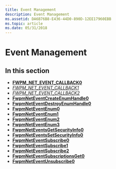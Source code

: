 ```yaml
---
title: Event Management
description: Event Management
ms.assetid: DA6B76B8-E436-44D0-890D-12EE17960EBB
ms.topic: article
ms.date: 05/31/2018
---
```


# Event Management

## In this section

-   [**FWPM\_NET\_EVENT\_CALLBACK0**](https://msdn.microsoft.com/library/Dd744948(v=VS.85).aspx)
-   [*FWPM\_NET\_EVENT\_CALLBACK1*](/windows/desktop/api/fwpmu/nc-fwpmu-fwpm_net_event_callback1)
-   [*FWPM\_NET\_EVENT\_CALLBACK2*](/windows/desktop/api/fwpmu/nc-fwpmu-fwpm_net_event_callback2)
-   [**FwpmNetEventCreateEnumHandle0**](/windows/desktop/api/Fwpmu/nf-fwpmu-fwpmneteventcreateenumhandle0)
-   [**FwpmNetEventDestroyEnumHandle0**](/windows/desktop/api/Fwpmu/nf-fwpmu-fwpmneteventdestroyenumhandle0)
-   [**FwpmNetEventEnum0**](/windows/desktop/api/Fwpmu/nf-fwpmu-fwpmneteventenum0)
-   [**FwpmNetEventEnum1**](/windows/desktop/api/Fwpmu/nf-fwpmu-fwpmneteventenum1)
-   [**FwpmNetEventEnum2**](/windows/desktop/api/Fwpmu/nf-fwpmu-fwpmneteventenum2)
-   [**FwpmNetEventEnum3**](/windows/desktop/api/fwpmu/nf-fwpmu-fwpmneteventenum3)
-   [**FwpmNetEventsGetSecurityInfo0**](/windows/desktop/api/Fwpmu/nf-fwpmu-fwpmneteventsgetsecurityinfo0)
-   [**FwpmNetEventsSetSecurityInfo0**](/windows/desktop/api/Fwpmu/nf-fwpmu-fwpmneteventssetsecurityinfo0)
-   [**FwpmNetEventSubscribe0**](/windows/desktop/api/Fwpmu/nf-fwpmu-fwpmneteventsubscribe0)
-   [**FwpmNetEventSubscribe1**](/windows/desktop/api/fwpmu/nf-fwpmu-fwpmneteventsubscribe1)
-   [**FwpmNetEventSubscribe2**](/windows/desktop/api/fwpmu/nf-fwpmu-fwpmneteventsubscribe2)
-   [**FwpmNetEventSubscriptionsGet0**](/windows/desktop/api/Fwpmu/nf-fwpmu-fwpmneteventsubscriptionsget0)
-   [**FwpmNetEventUnsubscribe0**](/windows/desktop/api/Fwpmu/nf-fwpmu-fwpmneteventunsubscribe0)

 

 




